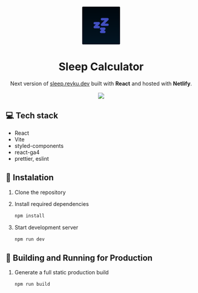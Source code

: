 <p align="center">
  <a href="https://sen.revku.dev/">
    <img alt="Logo" src=".github/SleepLogo.png" width="100" />
  </a>
</p>
<h1 align="center">
  Sleep Calculator
</h1>
<p align="center">
  Next version of 
  <a href="https://sleep.revku.dev">sleep.revku.dev</a> 
  built with <b>React</b> and hosted with <b>Netlify</b>.
</p>
<div align="center">
  <img align="center" src="https://api.netlify.com/api/v1/badges/11ed5fb1-b223-407c-a7f9-bb7022583fc1/deploy-status" />
</div>

## 💻 Tech stack

- React
- Vite
- styled-components
- react-ga4
- prettier, eslint

## 👋 Instalation

1. Clone the repository
2. Install required dependencies

   ```sh
   npm install
   ```

3. Start development server

   ```sh
   npm run dev
   ```

## 🚀 Building and Running for Production

1. Generate a full static production build

   ```sh
   npm run build
   ```
